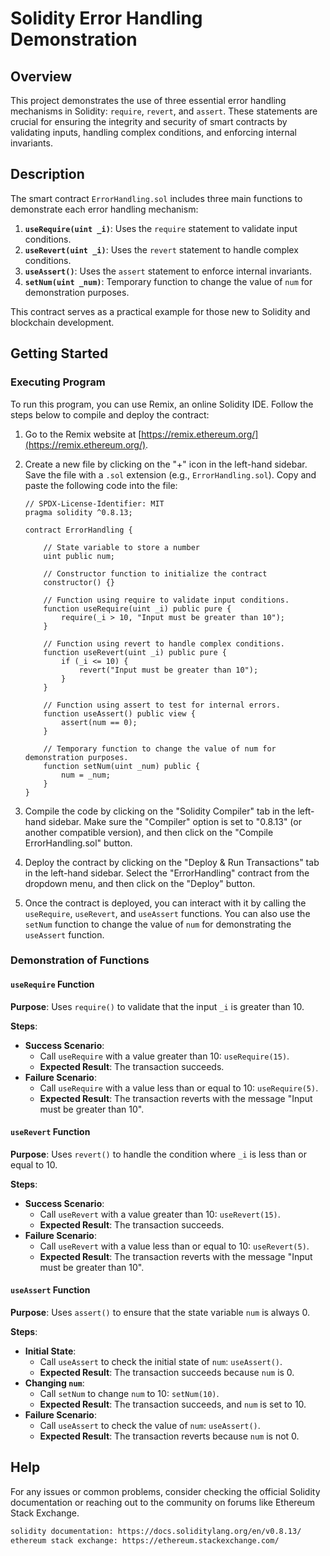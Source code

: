 # Solidity Error Handling Demonstration

## Overview

This project demonstrates the use of three essential error handling mechanisms in Solidity: `require`, `revert`, and `assert`. These statements are crucial for ensuring the integrity and security of smart contracts by validating inputs, handling complex conditions, and enforcing internal invariants.

## Description

The smart contract `ErrorHandling.sol` includes three main functions to demonstrate each error handling mechanism:
1. **`useRequire(uint _i)`**: Uses the `require` statement to validate input conditions.
2. **`useRevert(uint _i)`**: Uses the `revert` statement to handle complex conditions.
3. **`useAssert()`**: Uses the `assert` statement to enforce internal invariants.
4. **`setNum(uint _num)`**: Temporary function to change the value of `num` for demonstration purposes.

This contract serves as a practical example for those new to Solidity and blockchain development.

## Getting Started

### Executing Program

To run this program, you can use Remix, an online Solidity IDE. Follow the steps below to compile and deploy the contract:

1. Go to the Remix website at [https://remix.ethereum.org/](https://remix.ethereum.org/).

2. Create a new file by clicking on the "+" icon in the left-hand sidebar. Save the file with a `.sol` extension (e.g., `ErrorHandling.sol`). Copy and paste the following code into the file:

    ```solidity
    // SPDX-License-Identifier: MIT
    pragma solidity ^0.8.13;

    contract ErrorHandling {

        // State variable to store a number
        uint public num;

        // Constructor function to initialize the contract
        constructor() {}

        // Function using require to validate input conditions.
        function useRequire(uint _i) public pure {
            require(_i > 10, "Input must be greater than 10");
        }

        // Function using revert to handle complex conditions.
        function useRevert(uint _i) public pure {
            if (_i <= 10) {
                revert("Input must be greater than 10");
            }
        }

        // Function using assert to test for internal errors.
        function useAssert() public view {
            assert(num == 0);
        }

        // Temporary function to change the value of num for demonstration purposes.
        function setNum(uint _num) public {
            num = _num;
        }
    }
    ```

3. Compile the code by clicking on the "Solidity Compiler" tab in the left-hand sidebar. Make sure the "Compiler" option is set to "0.8.13" (or another compatible version), and then click on the "Compile ErrorHandling.sol" button.

4. Deploy the contract by clicking on the "Deploy & Run Transactions" tab in the left-hand sidebar. Select the "ErrorHandling" contract from the dropdown menu, and then click on the "Deploy" button.

5. Once the contract is deployed, you can interact with it by calling the `useRequire`, `useRevert`, and `useAssert` functions. You can also use the `setNum` function to change the value of `num` for demonstrating the `useAssert` function.

### Demonstration of Functions

#### `useRequire` Function

**Purpose**: Uses `require()` to validate that the input `_i` is greater than 10.

**Steps**:
- **Success Scenario**:
  - Call `useRequire` with a value greater than 10: `useRequire(15)`.
  - **Expected Result**: The transaction succeeds.
- **Failure Scenario**:
  - Call `useRequire` with a value less than or equal to 10: `useRequire(5)`.
  - **Expected Result**: The transaction reverts with the message "Input must be greater than 10".

#### `useRevert` Function

**Purpose**: Uses `revert()` to handle the condition where `_i` is less than or equal to 10.

**Steps**:
- **Success Scenario**:
  - Call `useRevert` with a value greater than 10: `useRevert(15)`.
  - **Expected Result**: The transaction succeeds.
- **Failure Scenario**:
  - Call `useRevert` with a value less than or equal to 10: `useRevert(5)`.
  - **Expected Result**: The transaction reverts with the message "Input must be greater than 10".

#### `useAssert` Function

**Purpose**: Uses `assert()` to ensure that the state variable `num` is always 0.

**Steps**:
- **Initial State**:
  - Call `useAssert` to check the initial state of `num`: `useAssert()`.
  - **Expected Result**: The transaction succeeds because `num` is 0.
- **Changing `num`**:
  - Call `setNum` to change `num` to 10: `setNum(10)`.
  - **Expected Result**: The transaction succeeds, and `num` is set to 10.
- **Failure Scenario**:
  - Call `useAssert` to check the value of `num`: `useAssert()`.
  - **Expected Result**: The transaction reverts because `num` is not 0.

## Help

For any issues or common problems, consider checking the official Solidity documentation or reaching out to the community on forums like Ethereum Stack Exchange.

```sh
solidity documentation: https://docs.soliditylang.org/en/v0.8.13/
ethereum stack exchange: https://ethereum.stackexchange.com/
